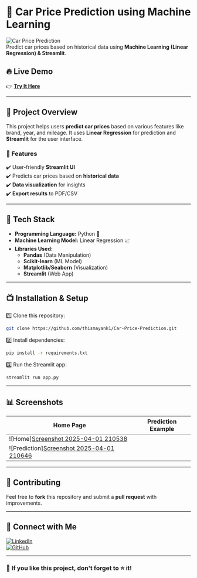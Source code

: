 
 # 🚗 Car Price Prediction using Machine Learning  

![Car Price Prediction](https://img.shields.io/badge/ML-Prediction-blue)  
Predict car prices based on historical data using **Machine Learning (Linear Regression) & Streamlit**.  

## 🔥 Live Demo  
👉 **[Try It Here](https://mayank-car-price-prediction.streamlit.app)**  

---

## 📌 Project Overview  
This project helps users **predict car prices** based on various features like brand, year, and mileage. It uses **Linear Regression** for prediction and **Streamlit** for the user interface.  

### 🎯 Features  
✔️ User-friendly **Streamlit UI**  
✔️ Predicts car prices based on **historical data**  
✔️ **Data visualization** for insights  
✔️ **Export results** to PDF/CSV  

---

## 🚀 Tech Stack  
- **Programming Language:** Python 🐍  
- **Machine Learning Model:** Linear Regression 📈  
- **Libraries Used:**  
  - **Pandas** (Data Manipulation)  
  - **Scikit-learn** (ML Model)  
  - **Matplotlib/Seaborn** (Visualization)  
  - **Streamlit** (Web App)  

---

## 📺 Installation & Setup  
1️⃣ Clone this repository:  
```sh
git clone https://github.com/thismayank1/Car-Price-Prediction.git
```
2️⃣ Install dependencies:  
```sh
pip install -r requirements.txt
```
3️⃣ Run the Streamlit app:  
```sh
streamlit run app.py
```

---

## 📊 Screenshots  
| Home Page | Prediction Example |  
|-----------|-------------------|  
| ![Home][Screenshot 2025-04-01 210538](https://github.com/user-attachments/assets/09196c98-16d6-4dd9-985b-ca5fe1f09975)
 | ![Prediction][Screenshot 2025-04-01 210646](https://github.com/user-attachments/assets/5a9c605b-a9a5-42e1-bbf3-d6b99fde26cd)|  

---

## 🤝 Contributing  
Feel free to **fork** this repository and submit a **pull request** with improvements.  

---

## 💎 Connect with Me  
[![LinkedIn](https://img.shields.io/badge/-LinkedIn-0077B5?style=flat-square&logo=linkedin&logoColor=white)](https://linkedin.com/in/mayank-kumar-6742531b5)  
[![GitHub](https://img.shields.io/badge/-GitHub-181717?style=flat-square&logo=github&logoColor=white)](https://github.com/thismayank1)  

---

### 🌟 If you like this project, don't forget to ⭐ it!  

 

